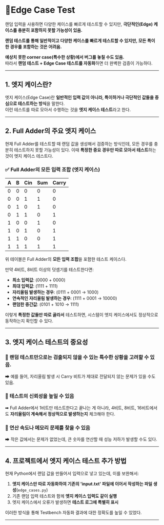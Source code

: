 # 📌Edge Case Test

랜덤 입력을 사용하면 다양한 케이스를 빠르게 테스트할 수 있지만, **극단적인(Edge) 케이스를 충분히 포함하지 못할 가능성이 있음.**

**랜덤 테스트를 통해 일반적이고 다양한 케이스를 빠르게 테스트할 수 있지만, 모든 특이한 경우를 포함하는 것은 어려움.**

**예상치 못한 corner case(특수한 상황)에서 버그를 놓칠 수도 있음.**  
따라서 **랜덤 테스트 + Edge Case 테스트를 자동화**하면 더 완벽한 검증이 가능하다.

---

## 1. 엣지 케이스란?

엣지 케이스(Edge Case)란 **일반적인 입력 값이 아니라, 특이하거나 극단적인 값들을 중심으로 테스트하는 방식**을 말한다.  
이런 테스트를 따로 모아서 수행하는 것을 **엣지 케이스 테스트**라고 한다.

---

## 2. Full Adder의 주요 엣지 케이스

현재 Full Adder를 테스트할 때 랜덤 값을 생성해서 검증하는 방식인데, 모든 경우를 충분히 테스트하지 못할 가능성이 있다.
이때 **특정한 중요 경우만 따로 모아서 테스트**하는 것이 엣지 케이스 테스트다.

### ✅ Full Adder의 모든 입력 조합 (엣지 케이스)

| A | B | Cin | Sum | Carry |
|---|---|---|---|---|
| 0 | 0 | 0 | 0 | 0 |
| 0 | 0 | 1 | 1 | 0 |
| 0 | 1 | 0 | 1 | 0 |
| 0 | 1 | 1 | 0 | 1 |
| 1 | 0 | 0 | 1 | 0 |
| 1 | 0 | 1 | 0 | 1 |
| 1 | 1 | 0 | 0 | 1 |
| 1 | 1 | 1 | 1 | 1 |

위 테이블은 Full Adder의 **모든 입력 조합**을 포함한 테스트 케이스다.

만약 4비트, 8비트 이상의 덧셈기를 테스트한다면:

- **최소 입력값**: (0000 + 0000)
- **최대 입력값**: (1111 + 1111)
- **자리올림 발생하는 경우**: (0111 + 0001 → 1000)
- **연속적인 자리올림 발생하는 경우**: (1111 + 0001 → 10000)
- **랜덤한 중간값**: (0101 + 1010 → 1111)

이렇게 **특정한 값들만 따로 골라서** 테스트하면, 시스템이 엣지 케이스에서도 정상적으로 동작하는지 확인할 수 있다.

---

## 3. 엣지 케이스 테스트의 중요성

### 🔹 랜덤 테스트만으로는 검출되지 않을 수 있는 특수한 상황을 고려할 수 있음.  
➡ 예를 들어, 자리올림 발생 시 Carry 비트가 제대로 전달되지 않는 문제가 있을 수도 있음.

### 🔹 테스트의 신뢰성을 높일 수 있음  
➡ Full Adder에서 1비트만 테스트한다고 끝나는 게 아니라, 4비트, 8비트, 16비트에서도 **자리올림이 계속해서 정상적으로 발생하는지** 체크해야 한다.

### 🔹 연산 속도나 메모리 문제를 찾을 수 있음  
➡ 작은 값에서는 문제가 없었는데, 큰 숫자를 연산할 때 성능 저하가 발생할 수도 있다.

---

## 4. 프로젝트에서 엣지 케이스 테스트 추가 방법

현재 Python에서 랜덤 값을 만들어서 입력으로 넣고 있는데, 이를 보완해서:
1. **엣지 케이스만 따로 자동화하여 기존의 'input.txt' 파일에 이어서 작성하는 파일 생성**(`edge_cases.py`)
2. 기존 랜덤 입력 테스트와 함께 **엣지 케이스 입력도 같이 실행**
3. 엣지 케이스에서 오류가 발생하면 **테스트 로그에 특별히 표시**

이러한 방식을 통해 Testbench 자동화 결과에 대한 정확도를 높일 수 있었다.

---


